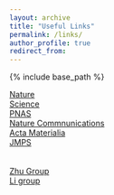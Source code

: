 ```yaml
---
layout: archive
title: "Useful Links"
permalink: /links/
author_profile: true
redirect_from: 
---
```


{% include base_path %}

<a href="https://www.nature.com/" target="_blank">Nature</a><br>
<a href="https://www.science.org/" target="_blank">Science</a><br>
<a href="https://www.pnas.org" target="_blank">PNAS</a><br>
<a href="https://www.nature.com/ncomms" target="_blank">Nature Commnunications</a><br>
<a href="https://www.sciencedirect.com/journal/acta-materialia" target="_blank">Acta Materialia</a><br>
<a href="https://www.sciencedirect.com/journal/journal-of-the-mechanics-and-physics-of-solids" target="_blank">JMPS</a><br>
<br><br>
<a href="http://www.zhugroup.gatech.edu/" target="_blank">Zhu Group</a><br>
<a href="http://li.mit.edu/" target="_blank">Li group</a><br>